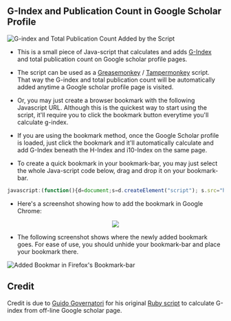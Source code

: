 G-Index and Publication Count in Google Scholar Profile
-------------------------------------------------
![G-index and Total Publication Count Added by the Script](https://raw.github.com/gsbabil/google-scholar-gindex/master/screenshots/gindex-total-count-screenshot.png)

 - This is a small piece of Java-script that calculates and adds [G-Index](http://en.wikipedia.org/wiki/G-index) and total publication count on Google scholar profile pages.

 - The script can be used as a [Greasemonkey](http://en.wikipedia.org/wiki/Greasemonkey) / [Tampermonkey](https://chrome.google.com/webstore/detail/tampermonkey/dhdgffkkebhmkfjojejmpbldmpobfkfo?hl=en) script. That way the G-index and total publication count  will be automatically added anytime a Google scholar profile page is visited.
 
 - Or, you may just create a browser bookmark with the following Javascript URL. Although this is the quickest way to start using the script, it'll require you to click the bookmark button everytime you'll calculate g-index.
 
 - If you are using the bookmark method, once the Google Scholar profile is loaded, just click the bookmark and it'll automatically calculate and add G-Index beneath the H-Index and i10-Index on the same page.

- To create a quick bookmark in your bookmark-bar, you may just select the whole Java-script code below, drag and drop it on your bookmark-bar.

```javascript
javascript:(function(){d=document;s=d.createElement("script"); s.src="https://raw.github.com/gsbabil/Google-Scholar-Gindex/master/Google_Scholar_G-Index.user.js?_"+new Date().getTime(); d.getElementsByTagName("head")[0].appendChild(s);})();
```


 - Here's a screenshot showing how to add the bookmark in Google Chrome:

<p align="center">
  <img src="https://raw.github.com/gsbabil/google-scholar-gindex/master/screenshots/bookmark-screenshot-chrome.png"/>
</p>


 - The following screenshot shows where the newly added bookmark goes. For ease of use, you should unhide your bookmark-bar and place your bookmark there.

![Added Bookmar in Firefox's Bookmark-bar](https://raw.github.com/gsbabil/google-scholar-gindex/master/screenshots/bookmark-bar-screenshot-firefox.png)


Credit
------

Credit is due to [Guido Governatori](http://www.governatori.net/) for his original [Ruby script](http://www.governatori.net/gindex.rb) to calculate G-index from off-line Google scholar page.
